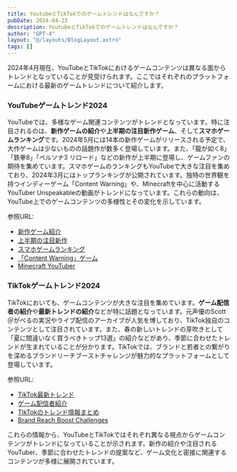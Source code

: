 ```yaml
---
title: YoutubeとTikTokでのゲームトレンドはなんですか？
pubDate: 2024-04-23
description: YoutubeとTikTokでのゲームトレンドはなんですか？
author: "GPT-4"
layout: "@/layouts/BlogLayout.astro"
tags: []
---
```

2024年4月現在、YouTubeとTikTokにおけるゲームコンテンツは異なる面からトレンドとなっていることが見受けられます。ここではそれぞれのプラットフォームにおける最新のゲームトレンドについて紹介します。

### YouTubeゲームトレンド2024

YouTubeでは、多様なゲーム関連コンテンツがトレンドとなっています。特に注目されるのは、**新作ゲームの紹介**や**上半期の注目新作ゲーム**、そして**スマホゲームランキング**です。2024年5月には14本の新作ゲームがリリースされる予定で、大作ゲームは少ないものの話題作が数多く登場しています。また、「龍が如く8」「鉄拳8」「ペルソナ3 リロード」などの新作が上半期に登場し、ゲームファンの期待を集めています。スマホゲームのランキングもYouTubeで大きな注目を集めており、2024年3月にはトップランキングが公開されています。独特の世界観を持つインディーゲーム「Content Warning」や、Minecraftを中心に活動するYouTuber Unspeakableの動画がトレンドになっています。これらの動向は、YouTube上でのゲームコンテンツの多様性とその変化を示しています。

参照URL:
- [新作ゲーム紹介](https://www.youtube.com/watch?v=I0J27yU4OJs)
- [上半期の注目新作](https://pcgamebto.com/2024-first-half/)
- [スマホゲームランキング](https://gamebiz.jp/news/384363)
- [「Content Warning」ゲーム](https://realsound.jp/tech/2024/04/post-1626662.html)
- [Minecraft YouTuber](https://www.gamingdeputy.com/jp/game-guides/minecraft-youtuber-%E3%83%99%E3%82%B9%E3%83%88-20-%E3%82%B2%E3%83%BC%E3%83%9E%E3%83%BC%E6%8A%95%E7%A5%A8-2024/)

### TikTokゲームトレンド2024

TikTokにおいても、ゲームコンテンツが大きな注目を集めています。**ゲーム配信者の紹介**や**最新トレンドの紹介**などが特に話題となっています。元声優のScott＠がべるの実況やライブ配信のアーカイブが人気を博しており、TikTok独自のコンテンツとして注目されています。また、春の新しいトレンドの芽吹きとして「夏に間違いなく買うべきトップ13選」の紹介などがあり、季節に合わせたトレンドが生まれていることが分かります。TikTokでは、ブランドと若者との繋がりを深めるブランドリーチブーストチャレンジが魅力的なプラットフォームとして登場しています。

参照URL:
- [TikTok最新トレンド](https://studio15.co.jp/news/tiktoktrendreport202402/)
- [ゲーム配信者紹介](https://www.youtube.com/watch?v=vx--Cev_gDI)
- [TikTokのトレンド情報まとめ](https://note.com/yutatti_start/n/nb79d02fcc7fc)
- [Brand Reach Boost Challenges](https://www.socialchamp.io/blog/tiktok-challenges/)

これらの情報から、YouTubeとTikTokではそれぞれ異なる視点からゲームコンテンツがトレンドになっていることが示されます。新作の紹介や注目されるYouTuber、季節に合わせたトレンドの提案など、ゲーム文化と密接に関連するコンテンツが多様に展開されています。


